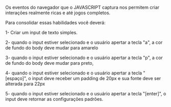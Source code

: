 Os eventos do navegador que o JAVASCRIPT captura nos permitem criar interações realmente ricas e até jogos completos.

Para consolidar essas habilidades você deverá:

1- Criar um input de texto simples.

2- quando o input estiver selecionado e o usuário apertar a tecla "a", a cor de fundo do body deve mudar para amarelo

3- quando o input estiver selecionado e o usuário apertar a tecla "p", a cor de fundo do body deve mudar para preto,

4- quando o input estiver selecionado e o usuário apertar a tecla "[espaço]", o input deve receber um padding de 20px e sua fonte deve ser alterada para 22px

5- quando o input estiver selecionado e o usuário apertar a tecla "[enter]", o input deve retornar as configurações padrões.

